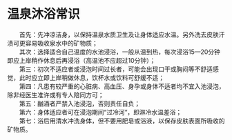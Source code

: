 # 温泉沐浴常识  

&emsp;&emsp;首先：先冲凉洁身，以保持温泉水质卫生及让身体适应水温。另外洗去皮肤汗渍可更容易吸收泉水中的矿物质；  
&emsp;&emsp;其次：选择适合自己温度的水池浸浴，一般从温到热，每次浸浴15—20分钟即应上岸稍作休息后再浸浴（高温池不应超过10分钟）；  
&emsp;&emsp;第三：初次不适应者或浸泡时间过长者，可能会出现口干或胸闷等不舒适感觉，此时应立即上岸稍做休息，饮杯水或饮料可舒缓不适；  
&emsp;&emsp;第四：凡患有较严重的心脏病、高血压、身孕或身体不适者均不宜入池浸泡，除非经医生准许或有专人陪同方可；  
&emsp;&emsp;第五：酗酒者严禁入池浸泡，否则责任自负；  
&emsp;&emsp;第六：身体适应者可在浸泡期间“过冷河”，即淋冷水温差浴；  
&emsp;&emsp;第七：浴后用清水冲洗身体，但不要用肥皂或浴液，以保存皮肤表面所吸收的矿物质。  
